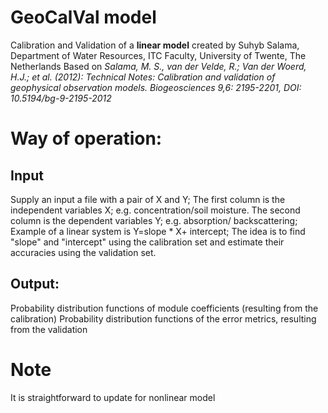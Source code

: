 # GeoCalVal model
Calibration and Validation of a **linear model** created by Suhyb Salama, Department of Water Resources, ITC Faculty, University of Twente, The Netherlands
Based on *Salama, M. S., van der Velde, R.; Van der Woerd, H.J.; et al. (2012): Technical Notes: Calibration and validation of geophysical observation models. Biogeosciences 9,6: 2195-2201, DOI: 10.5194/bg-9-2195-2012*

# Way of operation:
## Input
Supply an input a file with a pair of X and Y;
The first column is the independent variables X; e.g. concentration/soil moisture. The second column is the dependent variables Y; e.g. absorption/ backscattering;
Example of a linear system is Y=slope * X+ intercept;
The idea is to find "slope" and "intercept" using the calibration set and estimate their accuracies using the validation set.
## Output:
Probability distribution functions of module coefficients (resulting from the calibration) 
Probability distribution functions of the error metrics, resulting from the validation 
# Note
It is straightforward to update for nonlinear model 

